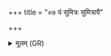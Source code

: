 +++
title = "०७ यं सुमित्रः सुमित्रायै"

+++
<details><summary>मूलम् (GR)</summary>

+++(PSK 20.61.7ef8)+++यं सुमित्रः सुमित्रायै  
चक्रे ऽवासा स्मरम् ।  
यथा सा तस्य कामेन  
न सुष्वाप कदा चन ।  
एवासौ मम कामेन  
माव स्वाप्सीत् कदा चन ॥
</details>